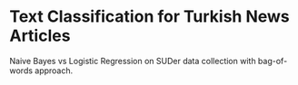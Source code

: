# Text Classification for Turkish News Articles
 Naive Bayes vs Logistic Regression on SUDer data collection with bag-of-words approach.
